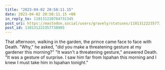 ```yaml
---
title: "2023-04-02 20:58:11.15"
date: 2023-04-02 20:58:11.15 +00
in_reply_to: 110131220764731345
post_uri: https://mastodon.social/users/gravely/statuses/110131222357738905
post_id: 110131222357738905
---
```

That afternoon, walking in the garden, the prince came face to face with Death. "Why," he asked, "did you make a threatening gesture at my gardener this morning?" "It wasn't a threatening gesture," answered Death. "It was a gesture of surprise. I saw him far from Ispahan this morning and I knew I must take him in Ispahan tonight."



